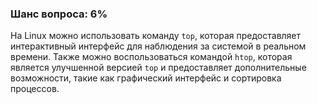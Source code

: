 ### Шанс вопроса: 6%

На Linux можно использовать команду `top`, которая предоставляет интерактивный интерфейс для наблюдения за системой в реальном времени. Также можно воспользоваться командой `htop`, которая является улучшенной версией `top` и предоставляет дополнительные возможности, такие как графический интерфейс и сортировка процессов.
